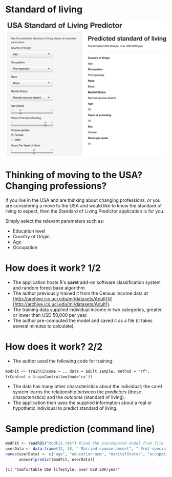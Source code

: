 Standard of living
========================================================

![Screenshot](predictor_screenshot.png)

Thinking of moving to the USA? Changing professions?
========================================================

If you live in the USA and are thinking about changing professions, or you are considering a move to the USA and would like to know the standard of living to expect, then the Standard of Living Predictor application is for you.

Simply select the relevant parameters such as:

- Education level
- Country of Origin
- Age
- Occupation

How does it work? 1/2
========================================================

- The application hosts R's __caret__ add-on software classification system and random forest base algorithm.
- The author previously trained it from the Census Income data at [http://archive.ics.uci.edu/ml/datasets/Adult](#[http://archive.ics.uci.edu/ml/datasets/Adult]).
- The training data supplied individual income in two categories, greater or lower than USD 50,000 per year.
- The author pre-computed the model and saved it as a file (it takes several minutes to calculate).

How does it work? 2/2
========================================================

- The author used the following code for training:

`
modFit <- train(income ~ ., data = adult.sample, method = "rf", trControl = trainControl(method='cv'))
`
- The data has many other characteristics about the individual; the caret system learns the relationship between the _predictors_ (these characteristics) and the _outcome_ (standard of living).
- The application then uses the supplied information about a real or hypothetic individual to predict standard of living.

Sample prediction (command line)
========================================================



```r
modFit <- readRDS("modFit.rds") #load the precomputed model from file
userData <- data.frame(32, 18, " Married-spouse-absent", " Prof-specialty", " Black", " Female", 44, " Italy")
names(userData) <- c("age", "education-num", "maritalStatus", "occupation", "race", "sex", "hoursPerWeek", "countryOrigin")
      answer[predict(modFit, userData)]
```

```
[1] "Comfortable USA lifestyle, over USD 50K/year"
```
